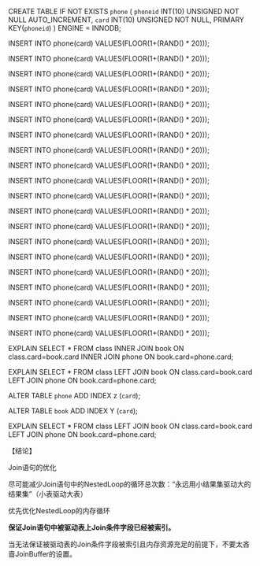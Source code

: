 CREATE TABLE IF NOT EXISTS `phone` (
  `phoneid` INT(10) UNSIGNED NOT NULL  AUTO_INCREMENT,
  `card` INT(10) UNSIGNED NOT NULL,
PRIMARY KEY(`phoneid`)
) ENGINE = INNODB;

INSERT INTO phone(card)  VALUES(FLOOR(1+(RAND() * 20)));

INSERT INTO phone(card)  VALUES(FLOOR(1+(RAND() * 20)));

INSERT INTO phone(card)  VALUES(FLOOR(1+(RAND() * 20)));

INSERT INTO phone(card)  VALUES(FLOOR(1+(RAND() * 20)));

INSERT INTO phone(card)  VALUES(FLOOR(1+(RAND() * 20)));

INSERT INTO phone(card)  VALUES(FLOOR(1+(RAND() * 20)));

INSERT INTO phone(card)  VALUES(FLOOR(1+(RAND() * 20)));

INSERT INTO phone(card)  VALUES(FLOOR(1+(RAND() * 20)));

INSERT INTO phone(card)  VALUES(FLOOR(1+(RAND() * 20)));

INSERT INTO phone(card)  VALUES(FLOOR(1+(RAND() * 20)));

INSERT INTO phone(card)  VALUES(FLOOR(1+(RAND() * 20)));

INSERT INTO phone(card)  VALUES(FLOOR(1+(RAND() * 20)));

INSERT INTO phone(card)  VALUES(FLOOR(1+(RAND() * 20)));

INSERT INTO phone(card)  VALUES(FLOOR(1+(RAND() * 20)));

INSERT INTO phone(card)  VALUES(FLOOR(1+(RAND() * 20)));

INSERT INTO phone(card)  VALUES(FLOOR(1+(RAND() * 20)));

INSERT INTO phone(card)  VALUES(FLOOR(1+(RAND() * 20)));

INSERT INTO phone(card)  VALUES(FLOOR(1+(RAND() * 20)));

INSERT INTO phone(card)  VALUES(FLOOR(1+(RAND() * 20)));

INSERT INTO phone(card)  VALUES(FLOOR(1+(RAND() * 20)));





EXPLAIN SELECT * FROM class INNER JOIN book ON class.card=book.card INNER JOIN phone ON book.card=phone.card;

EXPLAIN SELECT * FROM class LEFT JOIN book ON class.card=book.card LEFT JOIN phone ON book.card=phone.card;



ALTER TABLE `phone` ADD INDEX z (`card`);

ALTER TABLE `book` ADD INDEX Y (`card`);

EXPLAIN SELECT * FROM class LEFT JOIN book ON class.card=book.card LEFT JOIN phone ON book.card=phone.card;



【结论】

Join语句的优化

尽可能减少Join语句中的NestedLoop的循环总次数：“永远用小结果集驱动大的结果集”（小表驱动大表）

优先优化NestedLoop的内存循环

**保证Join语句中被驱动表上Join条件字段已经被索引。**

当无法保证被驱动表的Join条件字段被索引且内存资源充足的前提下，不要太吝啬JoinBuffer的设置。




